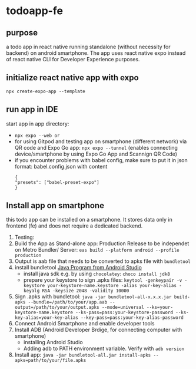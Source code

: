 # todoapp-fe
## purpose
a todo app in react native running standalone (without necessity for backend) on android smartphone.
The app uses react native expo instead of react native CLI for Developer Experience purposes. 
## initialize react native app with expo
```npx create-expo-app --template ```
## run app in IDE
start app in app directory: 
- ```npx expo --web or```
- for using Gitpod and testing app on smartphone (different network) via QR code and Expo Go app: ```npx expo --tunnel``` (enables connecting device/smartphone by using Expo Go App and Scannign QR Code)
-  if you encounter problems with babel config, make sure to put it in json format: babel.config.json with content
   ```
   {
   "presets": ["babel-preset-expo"]
   }
   ```
## Install app on smartphone
this todo app can be installed on a smartphone. It stores data only in frontend (fe) and does not require a dedicated backend.

1. Testing: 
2. Build the App as Stand-alone app: Production Release to be independet on Metro Bundler/ Server: ```eas build --platform android --profile production```
3. Output is aab file that needs to be converted to apks file with `bundletool`
4. install bundletool [Java Program from Android Studio](https://github.com/google/bundletool/releases)
   - install java sdk e.g. by using `chocolatey`: ```choco install jdk8```
   - prepare your keystore to sign .apks files: ```keytool -genkeypair -v -keystore your-keystore-name.keystore -alias your-key-alias -keyalg RSA -keysize 2048 -validity 10000```
5. Sign .apks with bundletool: ```java -jar bundletool-all-x.x.x.jar build-apks --bundle=/path/to/your/app.aab --output=/path/to/your/output.apks --mode=universal --ks=your-keystore-name.keystore --ks-pass=pass:your-keystore-password --ks-key-alias=your-key-alias --key-pass=pass:your-key-alias-password```
6. Connect Android Smartphone and enable developer tools
7. Install ADB (Android Developer Brdige, for connecting computer with smartphone)
   - installing Android Studio
   - Adding adb to PATH environment variable. Verify with ```adb version```
8. Install app: ```java -jar bundletool-all.jar install-apks --apks=path/to/your/file.apks```

